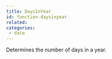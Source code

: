 ```yaml
---
title: DaysInYear
id: function-daysinyear
related:
categories:
 - date
---
```


Determines the number of days in a year.